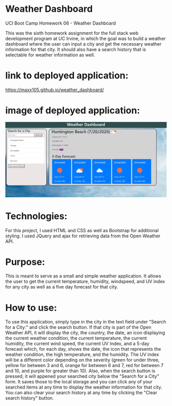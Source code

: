 # Weather Dashboard
UCI Boot Camp Homework 06 - Weather Dashboard

This was the sixth homework assignment for the full stack web development program at UC Irvine, in which the goal was to build a weather dashboard where the user can input a city and get the necessary weather information for that city. It should also have a search history that is selectable for weather information as well. 

# link to deployed application:
https://maxx105.github.io/weather_dashboard/

# image of deployed application:
![deployed application](assets/deployed_app.JPG)

# Technologies:
For this project, I used HTML and CSS as well as Bootstrap for additional styling. I used JQuery and ajax for retrieving data from the Open Weather API.

# Purpose:
This is meant to serve as a small and simple weather application. It allows the user to get the current temperature, humidity, windspeed, and UV index for any city as well as a five day forecast for that city.

# How to use: 
To use this application, simply type in the city in the text field under "Search for a City:" and click the search button. If that city is part of the Open Weather API, it will display the city, the country, the date, an icon displaying the current weather condition, the current temperature, the current humidity, the current wind speed, the current UV Index, and a 5-day forecast which, for each day, shows the date, the icon that represents the weather condition, the high temperature, and the humidity. The UV index will be a different color depending on the severity (green for under three, yellow for between 3 and 6, orange for between 6 and 7, red for between 7 and 10, and purple for greater than 10). Also, when the search button is pressed, it will appened your searched city below the "Search for a City" form. It saves those to the local storage and you can click any of your searched items at any time to display the weather information for that city. You can also clear your search history at any time by clicking the "Clear search history" button.

